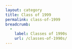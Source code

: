 ```yaml
---
layout: category
title: Class of 1999
permalink: class-of-1999
breadcrumb:
  -
    label: Classes of 1990s
    url: /classes-of-1990s/
---
```

